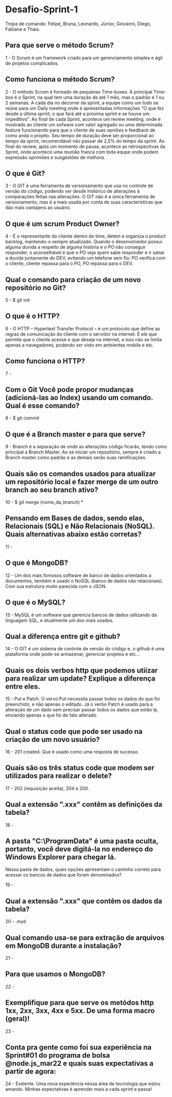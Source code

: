 # Desafio-Sprint-1
Tropa de comando: Felipe, Bruna, Leonardo, Júnior, Giovanni, Diego, Fabiane e Thais. 

## Para que serve o método Scrum? 

1 - O Scrum é um framework criado para um gerenciamento simples e ágil de projetos complicados.

## Como funciona o método Scrum? 

2 - O método Scrum é formado de pequenas Time-boxes. A principal Time-box é o Sprint, na qual tem uma duração de até 1 mês, mas o padrão é 1 ou 2 semanas. A cada dia no decorrer da sprint, a equipe como um todo se reúne para um Daily meeting onde é apresentadas informações "O que fez desde a última sprint, o que fará até a próxima sprint e se houve um impeditivo". Ao final de cada Sprint, acontece um review meeting, onde é mostrado ao cliente um sofware com valor agregado ou uma determinada feature funcionando para que o cliente de suas opniões e feedback de como anda o projeto. Seu tempo de duração deve ser proporcional ao tempo da sprint, recomendável não passar de 2,5% do tempo da sprint. Ao final do review, após um momento de pausa, acontece as retrospectivas da Sprint, onde acontece uma reunião franca com toda equpe onde podem expressão opnmiões e susgestões de melhora.

## O que é Git?

3 - O GIT é uma ferramenta de versionamento que usa no controle de versão do código, podendo ver desde histórico de alterações à comparações feitas nas alterações. O GIT não é a única ferramenta de versionamento, mas é a mais usada por conta de suas características que dão mais vantajens ao usuário.

## O que é um scrum Product Owner? 

4 - É o representante do cliente dentro do time, detém e organiza o product backlog, mantendo-o sempre atualizado. Quando o desenvolvedor possui alguma dúvida a respeito de alguma história e o PO não conseguir responder, o aconselhável é que o PO veja quem sabe responder e ir sanar a duvida juntamente do DEV, evitando um telefone sem fio: PO verifica com o cliente, cliente repassa para o PO, PO repassa para o DEV.

## Qual o comando para criação de um novo repositório no Git? 

5 - $ git init

## O que é o HTTP?

6 - O HTTP – Hypertext Transfer Protocol – é um protocolo que define as regras de comunicação do cliente com o servidor na internet. É ele que permite que o cliente acesse o que deseja na internet, e isso não se limita apenas a navegadores, podendo ser visto em ambientes mobile e etc.

## Como funciona o HTTP? 

7 - 

## Com o Git Você pode propor mudanças (adicioná-las ao Index) usando um comando. Qual é esse comando? 

8 - $ git commit

## O que é a Branch master e para que serve?

9 - Branch é a separação de onde as alterações código ficarão, tendo como principal a Branch Master. Ao se iniciar um repositório, sempre é criado a Branch master como padrão e as demais serão suas ramificações.

## Quais são os comandos usados para atualizar um repositório local e fazer merge de um outro branch ao seu branch ativo? 

10 - $ git merge (nome_da_branch) *

## Pensando em Bases de dados, sendo elas, Relacionais (SQL) e Não Relacionais (NoSQL). Quais alternativas abaixo estão corretas? 

11 - 

## O que é MongoDB?

12 - Um dos mais fomosos software de banco de dados orientados a documentos, também é usado o NoSQL (banco de dados não relacionais). Com sua estrutura muito parecida com o JSON.

## O que é o MySQL? 

13 - MySQL é um software que gerencia bancos de dados utilizando da linguagem SQL, e atualmente um dos mais usados.

## Qual a diferença entre git e github? 

14 - O GIT é um sistema de controle de versão do código e, o github é uma plataforma onde pode-se armazenar, gerenciar projetos e etc...

## Quais os dois verbos http que podemos utiizar para realizar um update? Explique a diferença entre eles. 

15 - Put e Patch. O vervo Put necessita passar todos os dados do que foi preenchido, e não apenas o editado. Já o verbo Patch é usado para a alteração de um dado sem precisar passar todos os dados que estão lá, enviando apenas o que foi de fato alterado.

## Qual o status code que pode ser usado na criação de um novo usuário? 

16 - 201 created. Que é usado como uma resposta de sucesso.

## Quais são os três status code que modem ser utilizados para realizar o delete? 

17 - 202 (requisição aceita), 204 e 200.

## Qual a extensão ".xxx" contêm as definições da tabela? 

18 - 

## A pasta "C:\ProgramData" é uma pasta oculta, portanto, você deve digitá-la no endereço do Windows Explorer para chegar lá.  
Nessa pasta de dados, quais opções apresentam o caminho correto para acessar os bancos de dados que foram denominados? 

19 -

## Qual a extensão ".xxx" que contêm os dados da tabela? 

20 - .myd 

## Qual comando usa-se para extração de arquivos em MongoDB durante a instalação? 

21 - 

## Para que usamos o MongoDB?

22 - 

## Exemplifique para que serve os metódos http 1xx, 2xx, 3xx, 4xx e 5xx. De uma forma macro (geral)! 

23 - 

## Conta pra gente como foi sua experiência na Sprint#01 do programa de bolsa @node.js_mar22 e quais suas expectativas a partir de agora: 

24 - Exelente. Uma nova experiência nessa área de tecnologia que estou amando. Minhas expectativas é aprender mais a cada sprint e passa!
